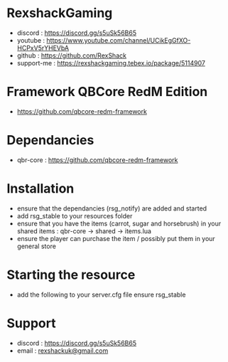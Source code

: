 # RexshackGaming
- discord : https://discord.gg/s5uSk56B65
- youtube : https://www.youtube.com/channel/UCikEgGfXO-HCPxV5rYHEVbA
- github : https://github.com/RexShack
- support-me : https://rexshackgaming.tebex.io/package/5114907

# Framework QBCore RedM Edition
- https://github.com/qbcore-redm-framework

# Dependancies
- qbr-core : https://github.com/qbcore-redm-framework

# Installation
- ensure that the dependancies (rsg_notify) are added and started
- add rsg_stable to your resources folder
- ensure that you have the items (carrot, sugar and horsebrush) in your shared items : qbr-core -> shared -> items.lua
- ensure the player can purchase the item / possibly put them in your general store

# Starting the resource
- add the following to your server.cfg file
ensure rsg_stable

# Support
- discord : https://discord.gg/s5uSk56B65
- email : rexshackuk@gmail.com